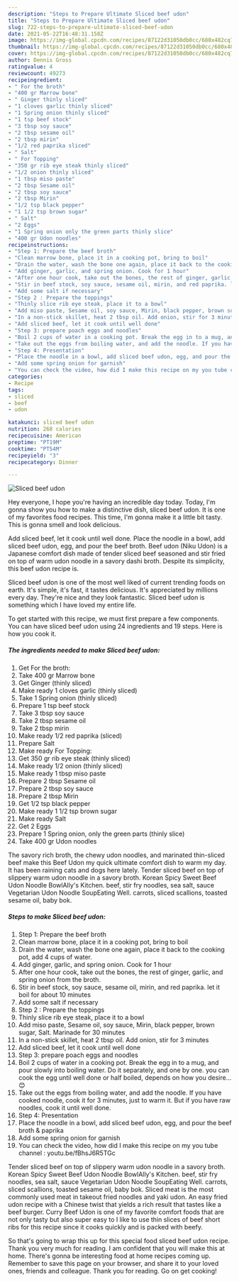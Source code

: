 ```yaml
---
description: "Steps to Prepare Ultimate Sliced beef udon"
title: "Steps to Prepare Ultimate Sliced beef udon"
slug: 722-steps-to-prepare-ultimate-sliced-beef-udon
date: 2021-05-22T16:48:31.158Z
image: https://img-global.cpcdn.com/recipes/87122d31050db0cc/680x482cq70/sliced-beef-udon-recipe-main-photo.jpg
thumbnail: https://img-global.cpcdn.com/recipes/87122d31050db0cc/680x482cq70/sliced-beef-udon-recipe-main-photo.jpg
cover: https://img-global.cpcdn.com/recipes/87122d31050db0cc/680x482cq70/sliced-beef-udon-recipe-main-photo.jpg
author: Dennis Gross
ratingvalue: 4
reviewcount: 49273
recipeingredient:
- " For the broth"
- "400 gr Marrow bone"
- " Ginger thinly sliced"
- "1 cloves garlic thinly sliced"
- "1 Spring onion thinly sliced"
- "1 tsp beef stock"
- "3 tbsp soy sauce"
- "2 tbsp sesame oil"
- "2 tbsp mirin"
- "1/2 red paprika sliced"
- " Salt"
- " For Topping"
- "350 gr rib eye steak thinly sliced"
- "1/2 onion thinly sliced"
- "1 tbsp miso paste"
- "2 tbsp Sesame oil"
- "2 tbsp soy sauce"
- "2 tbsp Mirin"
- "1/2 tsp black pepper"
- "1 1/2 tsp brown sugar"
- " Salt"
- "2 Eggs"
- "1 Spring onion only the green parts thinly slice"
- "400 gr Udon noodles"
recipeinstructions:
- "Step 1: Prepare the beef broth"
- "Clean marrow bone, place it in a cooking pot, bring to boil"
- "Drain the water, wash the bone one again, place it back to the cooking pot, add 4 cups of water."
- "Add ginger, garlic, and spring onion. Cook for 1 hour"
- "After one hour cook, take out the bones, the rest of ginger, garlic, and spring onion from the broth."
- "Stir in beef stock, soy sauce, sesame oil, mirin, and red paprika. let it boil for about 10 minutes"
- "Add some salt if necessary"
- "Step 2 : Prepare the toppings"
- "Thinly slice rib eye steak, place it to a bowl"
- "Add miso paste, Sesame oil, soy sauce, Mirin, black pepper, brown sugar, Salt. Marinade for 30 minutes"
- "In a non-stick skillet, heat 2 tbsp oil. Add onion, stir for 3 minutes"
- "Add sliced beef, let it cook until well done"
- "Step 3: prepare poach eggs and noodles"
- "Boil 2 cups of water in a cooking pot. Break the egg in to a mug, and pour slowly into boiling water. Do it separately, and one by one. you can cook the egg until well done or half boiled, depends on how you desire... 😊"
- "Take out the eggs from boiling water, and add the noodle. If you have cooked noodle, cook it for 3 minutes, just to warm it. But if you have raw noodles, cook it until well done."
- "Step 4: Presentation"
- "Place the noodle in a bowl, add sliced beef udon, egg, and pour the beef broth &amp; paprika"
- "Add some spring onion for garnish"
- "You can check the video, how did I make this recipe on my you tube channel : youtu.be/fBhsJ6R5TGc"
categories:
- Recipe
tags:
- sliced
- beef
- udon

katakunci: sliced beef udon 
nutrition: 268 calories
recipecuisine: American
preptime: "PT19M"
cooktime: "PT54M"
recipeyield: "3"
recipecategory: Dinner

---
```



![Sliced beef udon](https://img-global.cpcdn.com/recipes/87122d31050db0cc/680x482cq70/sliced-beef-udon-recipe-main-photo.jpg)

Hey everyone, I hope you're having an incredible day today. Today, I'm gonna show you how to make a distinctive dish, sliced beef udon. It is one of my favorites food recipes. This time, I'm gonna make it a little bit tasty. This is gonna smell and look delicious.

Add sliced beef, let it cook until well done. Place the noodle in a bowl, add sliced beef udon, egg, and pour the beef broth. Beef udon (Niku Udon) is a Japanese comfort dish made of tender sliced beef seasoned and stir fried on top of warm udon noodle in a savory dashi broth. Despite its simplicity, this beef udon recipe is.

Sliced beef udon is one of the most well liked of current trending foods on earth. It's simple, it's fast, it tastes delicious. It's appreciated by millions every day. They're nice and they look fantastic. Sliced beef udon is something which I have loved my entire life.


To get started with this recipe, we must first prepare a few components. You can have sliced beef udon using 24 ingredients and 19 steps. Here is how you cook it.

<!--inarticleads1-->

##### The ingredients needed to make Sliced beef udon:

1. Get  For the broth:
1. Take 400 gr Marrow bone
1. Get  Ginger (thinly sliced)
1. Make ready 1 cloves garlic (thinly sliced)
1. Take 1 Spring onion (thinly sliced)
1. Prepare 1 tsp beef stock
1. Take 3 tbsp soy sauce
1. Take 2 tbsp sesame oil
1. Take 2 tbsp mirin
1. Make ready 1/2 red paprika (sliced)
1. Prepare  Salt
1. Make ready  For Topping:
1. Get 350 gr rib eye steak (thinly sliced)
1. Make ready 1/2 onion (thinly sliced)
1. Make ready 1 tbsp miso paste
1. Prepare 2 tbsp Sesame oil
1. Prepare 2 tbsp soy sauce
1. Prepare 2 tbsp Mirin
1. Get 1/2 tsp black pepper
1. Make ready 1 1/2 tsp brown sugar
1. Make ready  Salt
1. Get 2 Eggs
1. Prepare 1 Spring onion, only the green parts (thinly slice)
1. Take 400 gr Udon noodles


The savory rich broth, the chewy udon noodles, and marinated thin-sliced beef make this Beef Udon my quick ultimate comfort dish to warm my day. It has been raining cats and dogs here lately. Tender sliced beef on top of slippery warm udon noodle in a savory broth. Korean Spicy Sweet Beef Udon Noodle BowlAlly&#39;s Kitchen. beef, stir fry noodles, sea salt, sauce Vegetarian Udon Noodle SoupEating Well. carrots, sliced scallions, toasted sesame oil, baby bok. 

<!--inarticleads2-->

##### Steps to make Sliced beef udon:

1. Step 1: Prepare the beef broth
1. Clean marrow bone, place it in a cooking pot, bring to boil
1. Drain the water, wash the bone one again, place it back to the cooking pot, add 4 cups of water.
1. Add ginger, garlic, and spring onion. Cook for 1 hour
1. After one hour cook, take out the bones, the rest of ginger, garlic, and spring onion from the broth.
1. Stir in beef stock, soy sauce, sesame oil, mirin, and red paprika. let it boil for about 10 minutes
1. Add some salt if necessary
1. Step 2 : Prepare the toppings
1. Thinly slice rib eye steak, place it to a bowl
1. Add miso paste, Sesame oil, soy sauce, Mirin, black pepper, brown sugar, Salt. Marinade for 30 minutes
1. In a non-stick skillet, heat 2 tbsp oil. Add onion, stir for 3 minutes
1. Add sliced beef, let it cook until well done
1. Step 3: prepare poach eggs and noodles
1. Boil 2 cups of water in a cooking pot. Break the egg in to a mug, and pour slowly into boiling water. Do it separately, and one by one. you can cook the egg until well done or half boiled, depends on how you desire... 😊
1. Take out the eggs from boiling water, and add the noodle. If you have cooked noodle, cook it for 3 minutes, just to warm it. But if you have raw noodles, cook it until well done.
1. Step 4: Presentation
1. Place the noodle in a bowl, add sliced beef udon, egg, and pour the beef broth &amp; paprika
1. Add some spring onion for garnish
1. You can check the video, how did I make this recipe on my you tube channel : youtu.be/fBhsJ6R5TGc


Tender sliced beef on top of slippery warm udon noodle in a savory broth. Korean Spicy Sweet Beef Udon Noodle BowlAlly&#39;s Kitchen. beef, stir fry noodles, sea salt, sauce Vegetarian Udon Noodle SoupEating Well. carrots, sliced scallions, toasted sesame oil, baby bok. Sliced meat is the most commonly used meat in takeout fried noodles and yaki udon. An easy fried udon recipe with a Chinese twist that yields a rich result that tastes like a beef burger. Curry Beef Udon is one of my favorite comfort foods that are not only tasty but also super easy to I like to use thin slices of beef short ribs for this recipe since it cooks quickly and is packed with beefy. 

So that's going to wrap this up for this special food sliced beef udon recipe. Thank you very much for reading. I am confident that you will make this at home. There's gonna be interesting food at home recipes coming up. Remember to save this page on your browser, and share it to your loved ones, friends and colleague. Thank you for reading. Go on get cooking!
